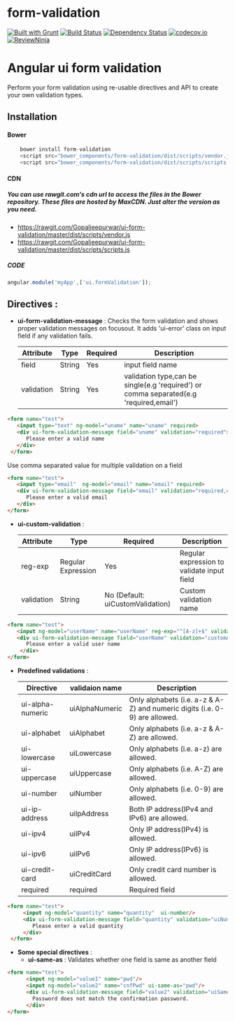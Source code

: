 # form-validation
[![Built with Grunt](https://cdn.gruntjs.com/builtwith.png)](http://gruntjs.com/)
[![Build Status](https://travis-ci.org/Gopaljeepurwar/ui-form-validation.svg?branch=master)](https://travis-ci.org/Gopaljeepurwar/ui-form-validation)
[![Dependency Status](https://gemnasium.com/badges/github.com/Gopaljeepurwar/ui-form-validation.svg)](https://gemnasium.com/github.com/Gopaljeepurwar/ui-form-validation)
[![codecov.io](https://codecov.io/github/Gopaljeepurwar/ui-form-validation/coverage.svg?branch=master)](https://codecov.io/github/Gopaljeepurwar/ui-form-validation?branch=master)
[![ReviewNinja](https://app.review.ninja/56203952/badge)](https://app.review.ninja/Gopaljeepurwar/ui-form-validation)

# Angular ui form validation
Perform your form validation using re-usable directives and API to create your own validation types. 

## Installation
#### Bower
```javascript
    bower install form-validation
    <script src="bower_components/form-validation/dist/scripts/vendor.js"></script>
    <script src="bower_components/form-validation/dist/scripts/scripts.js"></script>
```
#### CDN

##### You can use rawgit.com's cdn url to access the files in the Bower repository. These files are hosted by MaxCDN. Just alter the version as you need.
* https://rawgit.com/Gopaljeepurwar/ui-form-validation/master/dist/scripts/vendor.js
* https://rawgit.com/Gopaljeepurwar/ui-form-validation/master/dist/scripts/scripts.js

##### CODE
```javascript
angular.module('myApp',['ui.formValidation']);
```
## Directives :
* **ui-form-validation-message** : Checks the form validation and shows proper validation messages on focusout. It adds 'ui-error' class on input field if any validation fails.

    | Attribute | Type | Required | Description |
    | --- | --- | --- | ---|
    | field | String | Yes | input field name |
    | validation | String | Yes | validation type,can be single(e.g 'required') or comma separated(e.g 'required,email') |
    
```html
<form name="test">
   <input type="text" ng-model="uname" name="uname" required>
   <div ui-form-validation-message field="uname" validation="required">
      Please enter a valid name
   </div>
 </form>
``` 

Use comma separated value for multiple validation on a field
```html
<form name="test">
   <input type="email"  ng-model="email" name="email" required>
   <div ui-form-validation-message field="email" validation="required,email">
      Please enter a valid email
   </div>
</form>
```


* **ui-custom-validation** :

    | Attribute | Type | Required | Description |
    | --- | --- | --- | --- |
    | reg-exp | Regular Expression | Yes | Regular expression to validate input field |
    | validation | String | No (Default: uiCustomValidation) | Custom validation name |


```html
<form name="test">
   <input ng-model="userName" name="userName" reg-exp="^[A-z]+$" validation="customAlphabet" ui-custom-validation/>
   <div ui-form-validation-message field="userName" validation="customAlphabet">
      Please enter a valid user name
    </div>
</form>
```


* **Predefined validations** :

    | Directive  | validaion name | Description |
    | --- | --- | ---|
    | ui-alpha-numeric  | uiAlphaNumeric | Only alphabets (i.e. a-z & A-Z) and numeric digits (i.e. 0-9) are allowed. |
    | ui-alphabet  | uiAlphabet | Only alphabets (i.e. a-z & A-Z) are allowed. |
    | ui-lowercase  | uiLowercase | Only alphabets (i.e. a-z) are allowed. |
    | ui-uppercase | uiUppercase | Only alphabets (i.e. A-Z) are allowed. |
    | ui-number  | uiNumber | Only alphabets (i.e. 0-9) are allowed. |
    | ui-ip-address  | uiIpAddress | Both IP address(IPv4 and IPv6) are allowed. |
    | ui-ipv4  | uiIPv4 | Only IP address(IPv4) is allowed. |
    | ui-ipv6  | uiIPv6 | Only IP address(IPv6) is allowed. |
    | ui-credit-card  | uiCreditCard | Only credit card number is allowed. |
    | required  | required | Required field |
    
```html
<form name="test">
     <input ng-model="quantity" name="quantity"  ui-number/>
     <div ui-form-validation-message field="quantity" validation="uiNumber">
        Please enter a valid quantity
     </div>
 </form>
```

* **Some special directives** :
   * **ui-same-as** : Validates whether one field is same as another field
```html
<form name="test">
      <input ng-model="value1" name="pwd"/>
      <input ng-model="value2" name="cnfPwd" ui-same-as="pwd"/>
      <div ui-form-validation-message field="value2" validation="uiSameAs">
        Password does not match the confirmation password.
      </div>
</form>
```


